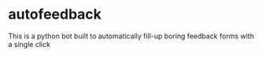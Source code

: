 # autofeedback
This is a python bot built to automatically fill-up boring feedback forms with a single click
